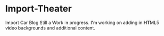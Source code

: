 # Import-Theater
Import Car Blog
 Still a Work in progress. I'm working on adding in HTML5 video backgrounds and additional content.
